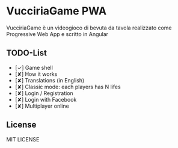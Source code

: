 # VucciriaGame PWA
VucciriaGame è un videogioco di bevuta da tavola realizzato come Progressive Web App e scritto in Angular

## TODO-List
* [✓] Game shell
* [✘] How it works
* [✘] Translations (in English)
* [✘] Classic mode: each players has N lifes
* [✘] Login / Registration
* [✘] Login with Facebook
* [✘] Multiplayer online


## License
MIT LICENSE